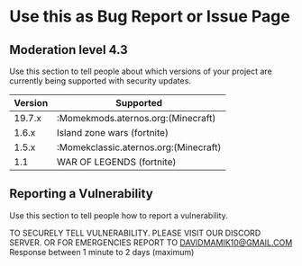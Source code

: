 # Use this as Bug Report or Issue Page

## Moderation level  4.3

Use this section to tell people about which versions of your project are
currently being supported with security updates.

| Version | Supported          |
| ------- | ------------------ |
| 19.7.x   | :Momekmods.aternos.org:(Minecraft) |
| 1.6.x   | Island zone wars (fortnite)          |
| 1.5.x   | :Momekclassic.aternos.org:(Minecraft) |
|  1.1  | WAR OF LEGENDS (fortnite)           |

## Reporting a Vulnerability

Use this section to tell people how to report a vulnerability.

TO SECURELY TELL VULNERABILITY. PLEASE VISIT OUR DISCORD SERVER.
OR FOR EMERGENCIES REPORT TO DAVIDMAMIK10@GMAIL.COM
Response between 1 minute to 2 days (maximum)

